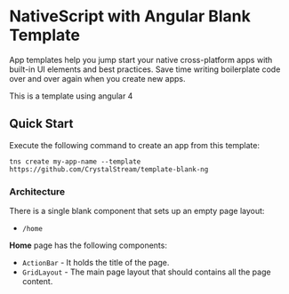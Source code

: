 # NativeScript with Angular Blank Template
App templates help you jump start your native cross-platform apps with built-in UI elements and best practices. Save time writing boilerplate code over and over again when you create new apps.

This is a template using angular 4

## Quick Start
Execute the following command to create an app from this template:

```
tns create my-app-name --template https://github.com/CrystalStream/template-blank-ng
```

### Architecture
There is a single blank component that sets up an empty page layout:
- `/home`

**Home** page has the following components:
- `ActionBar` - It holds the title of the page.
- `GridLayout` - The main page layout that should contains all the page content.
